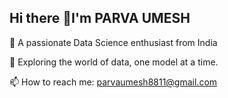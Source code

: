 ## Hi there 👋I'm PARVA UMESH

🚀 A passionate Data Science enthusiast from India

🌱 Exploring the world of data, one model at a time.

📫 How to reach me: parvaumesh8811@gmail.com

<!--
**parvaumesh/parvaumesh** is a ✨ _special_ ✨ repository because its `README.md` (this file) appears on your GitHub profile.

Here are some ideas to get you started:

- 🔭 I’m currently working on ...
- 🌱 I’m currently learning ...
- 👯 I’m looking to collaborate on ...
- 🤔 I’m looking for help with ...
- 💬 Ask me about ...
- 📫 How to reach me: ...
- 😄 Pronouns: ...
- ⚡ Fun fact: ...
-->
